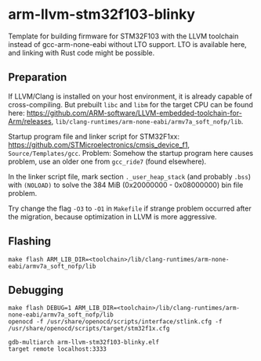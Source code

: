 # arm-llvm-stm32f103-blinky
Template for building firmware for STM32F103 with the LLVM toolchain instead of gcc-arm-none-eabi without LTO support. LTO is available here, and linking with Rust code might be possible.

## Preparation
If LLVM/Clang is installed on your host environment, it is already capable of cross-compiling. But prebuilt `libc` and `libm` for the target CPU can be found here: <https://github.com/ARM-software/LLVM-embedded-toolchain-for-Arm/releases>, `lib/clang-runtimes/arm-none-eabi/armv7a_soft_nofp/lib`.

Startup program file and linker script for STM32F1xx: <https://github.com/STMicroelectronics/cmsis_device_f1>, `Source/Templates/gcc`. Problem: Somehow the startup program here causes problem, use an older one from `gcc_ride7` (found elsewhere).

In the linker script file, mark section `._user_heap_stack` (and probably `.bss`) with `(NOLOAD)` to solve the 384 MiB (0x20000000 - 0x08000000) bin file problem.

Try change the flag `-O3` to `-O1` in `Makefile` if strange problem occurred after the migration, because optimization in LLVM is more aggressive.

## Flashing
```
make flash ARM_LIB_DIR=<toolchain>/lib/clang-runtimes/arm-none-eabi/armv7a_soft_nofp/lib
```

## Debugging
```
make flash DEBUG=1 ARM_LIB_DIR=<toolchain>/lib/clang-runtimes/arm-none-eabi/armv7a_soft_nofp/lib
openocd -f /usr/share/openocd/scripts/interface/stlink.cfg -f /usr/share/openocd/scripts/target/stm32f1x.cfg

gdb-multiarch arm-llvm-stm32f103-blinky.elf
target remote localhost:3333
```
